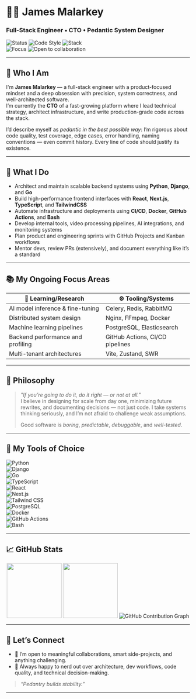 # 👨‍💻 James Malarkey  
### Full-Stack Engineer • CTO • Pedantic System Designer

![Status](https://img.shields.io/badge/CTO-active-blue) ![Code Style](https://img.shields.io/badge/clean--code-pedantic-critical) ![Stack](https://img.shields.io/badge/stack-Django|Next.js|Go|Python|TypeScript-0a0a0a?logo=github)  
![Focus](https://img.shields.io/badge/focus-AI|Systems|Architecture|DevOps-orange) ![Open to collaboration](https://img.shields.io/badge/open--to--collab-yes-success)

---

## 👋 Who I Am

I'm **James Malarkey** — a full-stack engineer with a product-focused mindset and a deep obsession with precision, system correctness, and well-architected software.  
I’m currently the **CTO** of a fast-growing platform where I lead technical strategy, architect infrastructure, and write production-grade code across the stack.

I’d describe myself as *pedantic in the best possible way*: I’m rigorous about code quality, test coverage, edge cases, error handling, naming conventions — even commit history. Every line of code should justify its existence.

---

## 💼 What I Do

- Architect and maintain scalable backend systems using **Python**, **Django**, and **Go**
- Build high-performance frontend interfaces with **React**, **Next.js**, **TypeScript**, and **TailwindCSS**
- Automate infrastructure and deployments using **CI/CD**, **Docker**, **GitHub Actions**, and **Bash**
- Develop internal tools, video processing pipelines, AI integrations, and monitoring systems
- Plan product and engineering sprints with GitHub Projects and Kanban workflows
- Mentor devs, review PRs (extensively), and document everything like it’s a standard

---

## 📚 My Ongoing Focus Areas

| 🧠 Learning/Research | ⚙️ Tooling/Systems |
|----------------------|------------------|
| AI model inference & fine-tuning | Celery, Redis, RabbitMQ |
| Distributed system design | Nginx, FFmpeg, Docker |
| Machine learning pipelines | PostgreSQL, Elasticsearch |
| Backend performance and profiling | GitHub Actions, CI/CD pipelines |
| Multi-tenant architectures | Vite, Zustand, SWR |

---

## 🧠 Philosophy

> *"If you’re going to do it, do it right — or not at all."*  
> I believe in designing for scale from day one, minimizing future rewrites, and documenting decisions — not just code. I take systems thinking seriously, and I’m not afraid to challenge weak assumptions.  
>  
> Good software is *boring*, *predictable*, *debuggable*, and *well-tested*.

---

## 🚀 My Tools of Choice

![Python](https://img.shields.io/badge/-Python-0a0a0a?logo=python)  
![Django](https://img.shields.io/badge/-Django-092e20?logo=django)  
![Go](https://img.shields.io/badge/-Go-00ADD8?logo=go)  
![TypeScript](https://img.shields.io/badge/-TypeScript-3178c6?logo=typescript)  
![React](https://img.shields.io/badge/-React-20232a?logo=react)  
![Next.js](https://img.shields.io/badge/-Next.js-000?logo=next.js)  
![Tailwind CSS](https://img.shields.io/badge/-Tailwind-06B6D4?logo=tailwindcss)  
![PostgreSQL](https://img.shields.io/badge/-PostgreSQL-336791?logo=postgresql)  
![Docker](https://img.shields.io/badge/-Docker-2496ED?logo=docker)  
![GitHub Actions](https://img.shields.io/badge/-GitHub_Actions-2088FF?logo=githubactions)  
![Bash](https://img.shields.io/badge/-Bash-4EAA25?logo=gnu-bash)

---

## 📈 GitHub Stats

<p align="center">
  <img src="https://github-readme-stats.vercel.app/api?username=jimmymalark&show_icons=true&theme=github_dark&count_private=true&hide_border=true" height="150"/>
  <img src="https://github-readme-stats.vercel.app/api/top-langs/?username=jimmymalark&layout=compact&hide_border=true&theme=github_dark" height="150"/>

  <img src="https://github-readme-activity-graph.vercel.app/graph?username=jimmymalark&theme=github-compact&hide_border=true" alt="GitHub Contribution Graph"/>
</p>

---

## 🤝 Let’s Connect

- 💬 I’m open to meaningful collaborations, smart side-projects, and anything challenging.
- 🧪 Always happy to nerd out over architecture, dev workflows, code quality, and technical decision-making.

> *“Pedantry builds stability.”*

---
